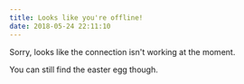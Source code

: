 ```yaml
---
title: Looks like you're offline!
date: 2018-05-24 22:11:10
---
```

Sorry, looks like the connection isn't working at the moment.

You can still find the easter egg though.
